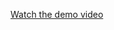 [Watch the demo video](https://github.com/user-attachments/assets/c49d0fe9-0f1c-41e2-a4ec-11faac36f269)
